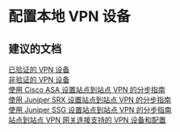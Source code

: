 <properties
    pageTitle="配置本地 VPN 设备"
    description="配置本地 VPN 设备"
    service="microsoft.network"
    resource="virtualnetworkgateways"
    authors="aashu"
    displayOrder=""
    selfHelpType="generic"
    supportTopicIds="32542246"
    resourceTags=""
    productPesIds="16094"
    cloudEnvironments="public"
/>


# 配置本地 VPN 设备

## **建议的文档**
[已验证的 VPN 设备](https://azure.microsoft.com/documentation/articles/vpn-gateway-about-vpn-devices/#validated-vpn-devices)<br>
[非验证的 VPN 设备](https://azure.microsoft.com/documentation/articles/vpn-gateway-about-vpn-devices/#non-validated-vpn-devices)<br>
[使用 Cisco ASA 设置站点到站点 VPN 的分步指南](https://github.com/Azure/Azure-vpn-config-samples/tree/master/Cisco/Current/ASA)<br>
[使用 Juniper SRX 设置站点到站点 VPN 的分步指南](https://github.com/Azure/Azure-vpn-config-samples/tree/master/Juniper/Current/SRX)<br>
[使用 Juniper SSG 设置站点到站点 VPN 的分步指南](https://github.com/Azure/Azure-vpn-config-samples/tree/master/Juniper/Current/SSG)<br>
[站点到站点 VPN 网关连接支持的 VPN 设备和配置](https://azure.microsoft.com/documentation/articles/vpn-gateway-about-vpn-devices)



<!--HONumber=Jul16_HO4-->


